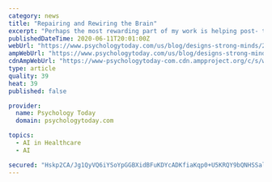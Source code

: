 ```yaml
---
category: news
title: "Repairing and Rewiring the Brain"
excerpt: "Perhaps the most rewarding part of my work is helping post- traumatic brain injury clients to regain mastery of skills they thought were lost forever. Many of you may be familiar with this aspect of my work from Clark Elliott’s book,"
publishedDateTime: 2020-06-11T20:01:00Z
webUrl: "https://www.psychologytoday.com/us/blog/designs-strong-minds/202006/repairing-and-rewiring-the-brain"
ampWebUrl: "https://www.psychologytoday.com/us/blog/designs-strong-minds/202006/repairing-and-rewiring-the-brain?amp"
cdnAmpWebUrl: "https://www-psychologytoday-com.cdn.ampproject.org/c/s/www.psychologytoday.com/us/blog/designs-strong-minds/202006/repairing-and-rewiring-the-brain?amp"
type: article
quality: 39
heat: 39
published: false

provider:
  name: Psychology Today
  domain: psychologytoday.com

topics:
  - AI in Healthcare
  - AI

secured: "Hskp2CA/Jg1QyVQ6iYSoYpGGBXidBFuKDYcADKfiaKqp0+U5KRQY9bQNHSSalWftCJQEqYa5jxIzsttGCE7LDUyTOuuhEzNirdyz4Vd31wu3Ui/iOQJX4B1rUyfq/LY6pH+kR42rW0dQhpKyBjB6DMsGZDn09e1gUY6//koCksV5bN1RJKcSusbgkiUucsXyv8D0AxK7FltDb9aX+5TbbCtM6e2LrcBufTWjpppsyBtD1ofrqAfzmQTe7n8wukJ9Ei+hlWoD9ix8Z2LeWE+uiTpH04ShGn8xWMTSvuWFgYHs4pBzF45l37w71GT5Ow1wU5mH4qZELmY2Lqv8WZDwFQ==;IH/+cg7CnI+4ZNkDNnLeQQ=="
---
```


